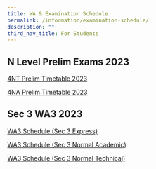 ```yaml
---
title: WA & Examination Schedule
permalink: /information/examination-schedule/
description: ""
third_nav_title: For Students
---
```

## N Level Prelim Exams 2023

[4NT Prelim Timetable 2023](/files/4n%20prelim%20timetable%202023%20-%204nt.pdf)

[4NA Prelim Timetable 2023](/files/4n%20prelim%20timetable%202023_4na.pdf)


## Sec 3 WA3 2023
[WA3 Schedule (Sec 3 Express)](/files/wa3%20schedule%20(sec%203%20express).pdf)

[WA3 Schedule (Sec 3 Normal Academic)](/files/wa3%20schedule%20(sec%203%20normal%20academic).pdf)

[WA3 Schedule (Sec 3 Normal Technical)](/files/wa3%20schedule%20(sec%203%20normal%20technical).pdf)